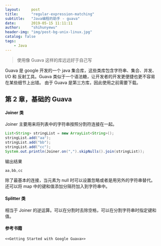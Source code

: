 ```yaml
---
layout:     post
title:      "regular-expression-matching"
subtitle:   "Java编程的助手 - guava"
date:       2019-05-15 11:11:11
author:     "shihunyewu"
header-img: "img/post-bg-unix-linux.jpg"
catalog: false
tags:
    - Java
---
```

> 使用像 Guava 这样的库远远好于自己写

Guava 是 google 开发的一个 java 集合库，这些类库包含字符串、集合、并发、I/O 和 反射工具。Guava 类似于一个语法糖，让开发者的开发更便捷也更不容易在某些细节上出错。
由于 Guava 是第三方库，因此使用之前需要下载。

## 第 2 章，基础的 Guava
####  Joiner 类
Joiner 主要用来将列表中的字符串按照分割符连接在一起。
```java
List<String> stringList = new ArrayList<String>();
stringList.add("aa");
stringList.add("bb");
stringList.add("cc");
System.out.println(Joiner.on(",").skipNulls().join(stringList));
```
输出结果
```java
aa,bb,cc
```
除了最基本的连接，当元素为 null 时可以设置忽略或者是用另外的字符串替代。还可以将 map 中的键和值添加分隔符加入到字符串中。
#### Splitter 类
相当于 Joiner 的逆运算。可以在分割时去除空格，可以在分割字符串时指定键和值。

#### 参考书籍
`<<Getting Started with Google Guava>>`